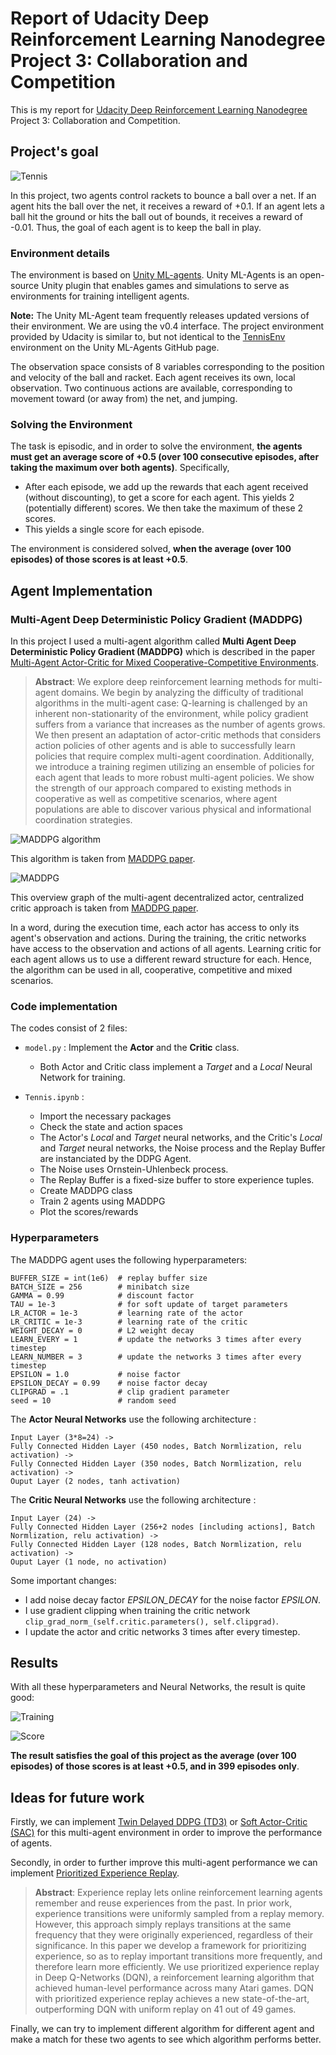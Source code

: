 # Report of Udacity Deep Reinforcement Learning Nanodegree Project 3: Collaboration and Competition

This is my report for [Udacity Deep Reinforcement Learning Nanodegree](https://www.udacity.com/course/deep-reinforcement-learning-nanodegree--nd893) Project 3: Collaboration and Competition.

## Project's goal

![Tennis](images/tennis.png)

In this project, two agents control rackets to bounce a ball over a net. If an agent hits the ball over the net, it receives a reward of +0.1. If an agent lets a ball hit the ground or hits the ball out of bounds, it receives a reward of -0.01. Thus, the goal of each agent is to keep the ball in play.

### Environment details

The environment is based on [Unity ML-agents](https://github.com/Unity-Technologies/ml-agents). Unity ML-Agents is an open-source Unity plugin that enables games and simulations to serve as environments for training intelligent agents.

**Note:** The Unity ML-Agent team frequently releases updated versions of their environment. We are using the v0.4 interface. The project environment provided by Udacity is similar to, but not identical to the [TennisEnv](https://github.com/Unity-Technologies/ml-agents/blob/master/docs/Learning-Environment-Examples.md#tennis) environment on the Unity ML-Agents GitHub page.

The observation space consists of 8 variables corresponding to the position and velocity of the ball and racket. Each agent receives its own, local observation. Two continuous actions are available, corresponding to movement toward (or away from) the net, and jumping.

### Solving the Environment

The task is episodic, and in order to solve the environment, **the agents must get an average score of +0.5 (over 100 consecutive episodes, after taking the maximum over both agents)**. Specifically,

- After each episode, we add up the rewards that each agent received (without discounting), to get a score for each agent. This yields 2 (potentially different) scores. We then take the maximum of these 2 scores.
- This yields a single score for each episode.

The environment is considered solved, **when the average (over 100 episodes) of those scores is at least +0.5**.


## Agent Implementation

### Multi-Agent Deep Deterministic Policy Gradient (MADDPG)

In this project I used a multi-agent algorithm called **Multi Agent Deep Deterministic Policy Gradient (MADDPG)** which is described in the paper [Multi-Agent Actor-Critic for Mixed Cooperative-Competitive Environments](https://arxiv.org/abs/1706.02275).
> **Abstract**: We explore deep reinforcement learning methods for multi-agent domains. We begin by analyzing the difficulty of traditional algorithms in the multi-agent case: Q-learning is challenged by an inherent non-stationarity of the environment, while policy gradient suffers from a variance that increases as the number of agents grows. We then present an adaptation of actor-critic methods that considers action policies of other agents and is able to successfully learn policies that require complex multi-agent coordination. Additionally, we introduce a training regimen utilizing an ensemble of policies for each agent that leads to more robust multi-agent policies. We show the strength of our approach compared to existing methods in cooperative as well as competitive scenarios, where agent populations are able to discover various physical and informational coordination strategies.

![MADDPG algorithm](./images/MADDPGalgo.PNG)

This algorithm is taken from [MADDPG paper](https://arxiv.org/pdf/1706.02275.pdf).

![MADDPG](./images/MADDPG.PNG)

This overview graph of the multi-agent decentralized actor, centralized critic approach is taken from [MADDPG paper](https://arxiv.org/pdf/1706.02275.pdf).

In a word, during the execution time, each actor has access to only its agent's observation and actions. During the training, the critic networks have access to the observation and actions of all agents. Learning critic for each agent allows us to use a different reward structure for each. Hence, the algorithm can be used in all, cooperative, competitive and mixed scenarios.

### Code implementation

The codes consist of 2 files:

- `model.py` : Implement the **Actor** and the **Critic** class.
    - Both Actor and Critic class implement a *Target* and a *Local* Neural Network for training.
    
- `Tennis.ipynb` : 
    - Import the necessary packages 
    - Check the state and action spaces
    - The Actor's *Local* and *Target* neural networks, and the Critic's *Local* and *Target* neural networks, the Noise process and the Replay Buffer are instanciated by the DDPG Agent.
    - The Noise uses Ornstein-Uhlenbeck process.
    - The Replay Buffer is a fixed-size buffer to store experience tuples.
    - Create MADDPG class
    - Train 2 agents using MADDPG
    - Plot the scores/rewards
  
### Hyperparameters

The MADDPG agent uses the following hyperparameters:

```
BUFFER_SIZE = int(1e6)  # replay buffer size
BATCH_SIZE = 256        # minibatch size
GAMMA = 0.99            # discount factor
TAU = 1e-3              # for soft update of target parameters
LR_ACTOR = 1e-3         # learning rate of the actor 
LR_CRITIC = 1e-3        # learning rate of the critic
WEIGHT_DECAY = 0        # L2 weight decay
LEARN_EVERY = 1         # update the networks 3 times after every timestep
LEARN_NUMBER = 3        # update the networks 3 times after every timestep
EPSILON = 1.0           # noise factor
EPSILON_DECAY = 0.99    # noise factor decay
CLIPGRAD = .1           # clip gradient parameter
seed = 10               # random seed
```

The **Actor Neural Networks** use the following architecture :

```
Input Layer (3*8=24) ->
Fully Connected Hidden Layer (450 nodes, Batch Normlization, relu activation) ->
Fully Connected Hidden Layer (350 nodes, Batch Normlization, relu activation) ->
Ouput Layer (2 nodes, tanh activation)
```


The **Critic Neural Networks** use the following architecture :

```
Input Layer (24) ->
Fully Connected Hidden Layer (256+2 nodes [including actions], Batch Normlization, relu activation) ->
Fully Connected Hidden Layer (128 nodes, Batch Normlization, relu activation) ->
Ouput Layer (1 node, no activation)
```

Some important changes:

- I add noise decay factor *EPSILON_DECAY* for the noise factor *EPSILON*.
- I use gradient clipping when training the critic network `clip_grad_norm_(self.critic.parameters(), self.clipgrad)`.
- I update the actor and critic networks 3 times after every timestep.

## Results

With all these hyperparameters and Neural Networks, the result is quite good:

![Training](images/trainingreward.PNG)

![Score](images/score.jpg)

**The result satisfies the goal of this project as the average (over 100 episodes) of those scores is at least +0.5, and in 399 episodes only**. 
  
## Ideas for future work

Firstly, we can implement [Twin Delayed DDPG (TD3)](https://spinningup.openai.com/en/latest/algorithms/td3.html) or [Soft Actor-Critic (SAC)](https://spinningup.openai.com/en/latest/algorithms/sac.html) for this multi-agent environment in order to improve the performance of agents.

Secondly, in order to further improve this multi-agent performance we can implement [Prioritized Experience Replay](https://arxiv.org/abs/1511.05952).

> **Abstract**: Experience replay lets online reinforcement learning agents remember and reuse experiences from the past. In prior work, experience transitions were uniformly sampled from a replay memory. However, this approach simply replays transitions at the same frequency that they were originally experienced, regardless of their significance. In this paper we develop a framework for prioritizing experience, so as to replay important transitions more frequently, and therefore learn more efficiently. We use prioritized experience replay in Deep Q-Networks (DQN), a reinforcement learning algorithm that achieved human-level performance across many Atari games. DQN with prioritized experience replay achieves a new state-of-the-art, outperforming DQN with uniform replay on 41 out of 49 games.

Finally, we can try to implement different algorithm for different agent and make a match for these two agents to see which algorithm performs better.
